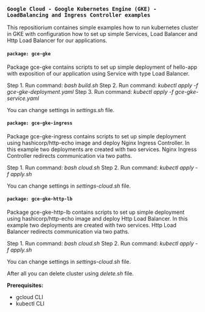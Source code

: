 ### `Google Cloud - Google Kubernetes Engine (GKE) - LoadBalancing and Ingress Controller examples`

This repositiorium containes simple examples how to run kubernetes cluster in GKE with configuration how to set up simple Services, Load Balancer and Http Load Balancer for our applications.

#### `package: gce-gke`

Package gce-gke contains scripts to set up simple deployment of hello-app with exposition of our application using Service with type Load Balancer.

Step 1. Run command: *bash build.sh*
Step 2. Run command: *kubectl apply -f gce-gke-deployment.yaml*
Step 3. Run command: *kubectl apply -f gce-gke-service.yaml*

You can change settings in *settings.sh* file. 

#### `package: gce-gke-ingress`

Package gce-gke-ingress contains scripts to set up simple deployment using hashicorp/http-echo image and deploy Nginx Ingress Controller. In this example two deployments are created with two services. Nginx Ingress Controller redirects communication via two paths. 

Step 1. Run command: *bash cloud.sh*
Step 2. Run command: *kubectl apply -f apply.sh*

You can change settings in *settings-cloud.sh* file. 

#### `package: gce-gke-http-lb`

Package gce-gke-http-lb contains scripts to set up simple deployment using hashicorp/http-echo image and deploy Http Load Balancer. In this example two deployments are created with two services. Http Load Balancer redirects communication via two paths. 

Step 1. Run command: *bash cloud.sh*
Step 2. Run command: *kubectl apply -f apply.sh*

You can change settings in *settings-cloud.sh* file. 

After all you can delete cluster using *delete.sh* file. 

**Prerequisites:**
* gcloud CLI
* kubectl CLI